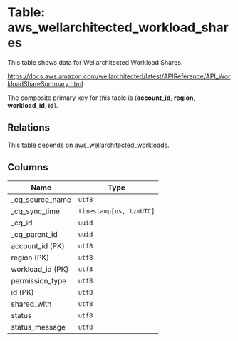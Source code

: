 # Table: aws_wellarchitected_workload_shares

This table shows data for Wellarchitected Workload Shares.

https://docs.aws.amazon.com/wellarchitected/latest/APIReference/API_WorkloadShareSummary.html

The composite primary key for this table is (**account_id**, **region**, **workload_id**, **id**).

## Relations

This table depends on [aws_wellarchitected_workloads](aws_wellarchitected_workloads).

## Columns

| Name          | Type          |
| ------------- | ------------- |
|_cq_source_name|`utf8`|
|_cq_sync_time|`timestamp[us, tz=UTC]`|
|_cq_id|`uuid`|
|_cq_parent_id|`uuid`|
|account_id (PK)|`utf8`|
|region (PK)|`utf8`|
|workload_id (PK)|`utf8`|
|permission_type|`utf8`|
|id (PK)|`utf8`|
|shared_with|`utf8`|
|status|`utf8`|
|status_message|`utf8`|